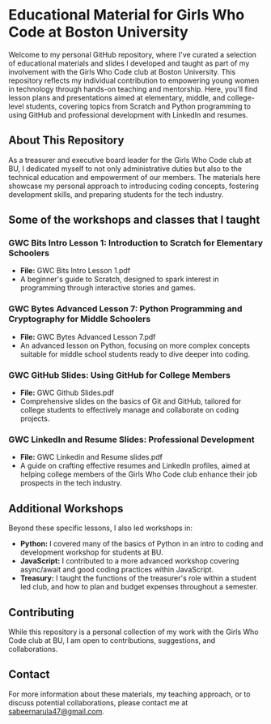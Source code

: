# Educational Material for Girls Who Code at Boston University

Welcome to my personal GitHub repository, where I've curated a selection of educational materials and slides I developed and taught as part of my involvement with the Girls Who Code club at Boston University. This repository reflects my individual contribution to empowering young women in technology through hands-on teaching and mentorship. Here, you'll find lesson plans and presentations aimed at elementary, middle, and college-level students, covering topics from Scratch and Python programming to using GitHub and professional development with LinkedIn and resumes.

## About This Repository

As a treasurer and executive board leader for the Girls Who Code club at BU, I dedicated myself to not only administrative duties but also to the technical education and empowerment of our members. The materials here showcase my personal approach to introducing coding concepts, fostering development skills, and preparing students for the tech industry.

## Some of the workshops and classes that I taught

### GWC Bits Intro Lesson 1: Introduction to Scratch for Elementary Schoolers
- **File:** GWC Bits Intro Lesson 1.pdf
- A beginner's guide to Scratch, designed to spark interest in programming through interactive stories and games.

### GWC Bytes Advanced Lesson 7: Python Programming and Cryptography for Middle Schoolers
- **File:** GWC Bytes Advanced Lesson 7.pdf
- An advanced lesson on Python, focusing on more complex concepts suitable for middle school students ready to dive deeper into coding.

### GWC GitHub Slides: Using GitHub for College Members
- **File:** GWC Github Slides.pdf
- Comprehensive slides on the basics of Git and GitHub, tailored for college students to effectively manage and collaborate on coding projects.

### GWC LinkedIn and Resume Slides: Professional Development
- **File:** GWC Linkedin and Resume slides.pdf
- A guide on crafting effective resumes and LinkedIn profiles, aimed at helping college members of the Girls Who Code club enhance their job prospects in the tech industry.

## Additional Workshops

Beyond these specific lessons, I also led workshops in:
- **Python:** I covered many of the basics of Python in an intro to coding and development workshop for students at BU.
- **JavaScript:** I contributed to a more advanced workshop covering async/await and good coding practices within JavaScript.
- **Treasury:** I taught the functions of the treasurer's role within a student led club, and how to plan and budget expenses throughout a semester.

## Contributing

While this repository is a personal collection of my work with the Girls Who Code club at BU, I am open to contributions, suggestions, and collaborations.

## Contact

For more information about these materials, my teaching approach, or to discuss potential collaborations, please contact me at sabeernarula47@gmail.com.


